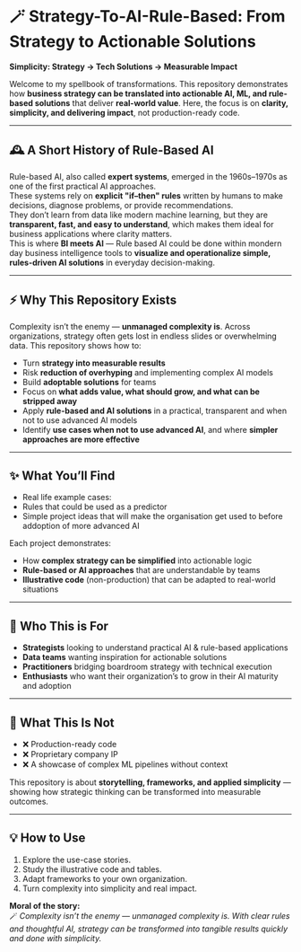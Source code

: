 # 🪄 Strategy-To-AI-Rule-Based: From Strategy to Actionable Solutions

**Simplicity: Strategy → Tech Solutions → Measurable Impact**  

Welcome to my spellbook of transformations. This repository demonstrates how **business strategy can be translated into actionable AI, ML, and rule-based solutions** that deliver **real-world value**. Here, the focus is on **clarity, simplicity, and delivering impact**, not production-ready code.

---

## 🕰️ A Short History of Rule-Based AI
Rule-based AI, also called **expert systems**, emerged in the 1960s–1970s as one of the first practical AI approaches.  
These systems rely on **explicit "if–then" rules** written by humans to make decisions, diagnose problems, or provide recommendations.  
They don’t learn from data like modern machine learning, but they are **transparent, fast, and easy to understand**, which makes them ideal for business applications where clarity matters.  
This is where **BI meets AI** — Rule based AI could be done within mondern day business intelligence tools to **visualize and operationalize simple, rules-driven AI solutions** in everyday decision-making.

---

## ⚡ Why This Repository Exists
Complexity isn’t the enemy — **unmanaged complexity is**. Across organizations, strategy often gets lost in endless slides or overwhelming data. This repository shows how to:
- Turn **strategy into measurable results**
- Risk **reduction of overhyping** and implementing complex AI models
- Build **adoptable solutions** for teams  
- Focus on **what adds value, what should grow, and what can be stripped away**
- Apply **rule-based and AI solutions** in a practical, transparent and when not to use advanced AI models
- Identify **use cases when not to use advanced AI**, and where **simpler approaches are more effective**

---

## ✨ What You’ll Find
- Real life example cases:  
- Rules that could be used as a predictor  
- Simple project ideas that will make the organisation get used to before addoption of more advanced AI

Each project demonstrates:
- How **complex strategy can be simplified** into actionable logic
- **Rule-based or AI approaches** that are understandable by teams
- **Illustrative code** (non-production) that can be adapted to real-world situations

---

## 🧭 Who This is For
- **Strategists** looking to understand practical AI & rule-based applications
- **Data teams** wanting inspiration for actionable solutions
- **Practitioners** bridging boardroom strategy with technical execution
- **Enthusiasts** who want their organization’s to grow in their AI maturity and adoption

---

## 🚫 What This Is Not
- ❌ Production-ready code
- ❌ Proprietary company IP
- ❌ A showcase of complex ML pipelines without context

This repository is about **storytelling, frameworks, and applied simplicity** — showing how strategic thinking can be transformed into measurable outcomes.  

---

## 💡 How to Use
1. Explore the use-case stories.  
2. Study the illustrative code and tables.  
3. Adapt frameworks to your own organization.  
4. Turn complexity into simplicity and real impact.  

**Moral of the story:**  
🪄 *Complexity isn’t the enemy — unmanaged complexity is. With clear rules and thoughtful AI, strategy can be transformed into tangible results quickly and done with simplicity.*
